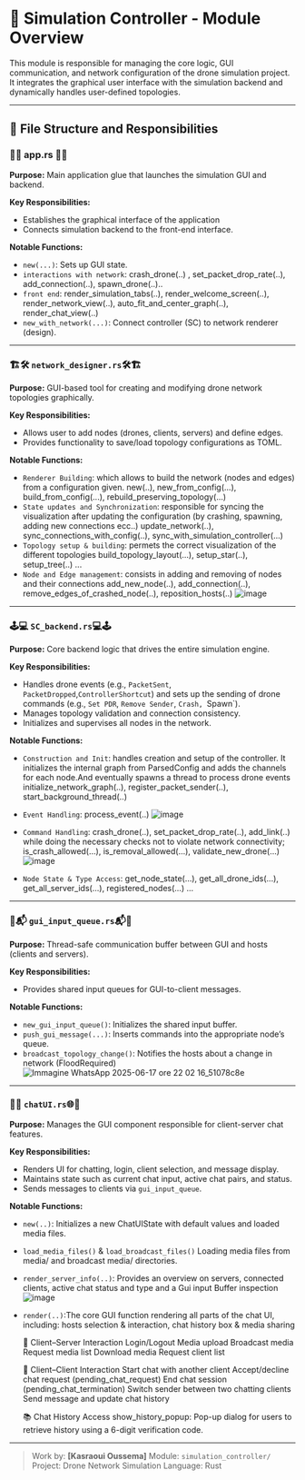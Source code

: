 # 🧠 Simulation Controller - Module Overview

This module is responsible for managing the core logic, GUI communication, and network configuration of the drone simulation project. It integrates the graphical user interface with the simulation backend and dynamically handles user-defined topologies.

---

## 📁 File Structure and Responsibilities




### 📱🎨 app.rs 🎨📱

**Purpose:** Main application glue that launches the simulation GUI and backend.

**Key Responsibilities:**

* Establishes the graphical interface of the application
* Connects simulation backend to the front-end interface.

**Notable Functions:**

* `new(...)`: Sets up GUI state.
* `interactions with network`: crash_drone(..) , set_packet_drop_rate(..), add_connection(..), spawn_drone(..)..
* `front end`: render_simulation_tabs(..), render_welcome_screen(..), render_network_view(..), auto_fit_and_center_graph(..), render_chat_view(..)
*  `new_with_network(...)`: Connect controller (SC) to network renderer (design).


---

### 🏗️🛠️  `network_designer.rs`🛠️🏗️

**Purpose:** GUI-based tool for creating and modifying drone network topologies graphically.

**Key Responsibilities:**

* Allows user to add nodes (drones, clients, servers) and define edges.
* Provides functionality to save/load topology configurations as TOML.

**Notable Functions:**

* `Renderer Building`: which allows to build the network (nodes and edges) from a configuration given.
    new(..), new_from_config(...), build_from_config(...), rebuild_preserving_topology(...)
* `State updates and Synchronization`: responsible for syncing the visualization after updating the configuration (by crashing, spawning, adding new connections ecc..)
    update_network(..), sync_connections_with_config(..), sync_with_simulation_controller(...)
* `Topology setup & building`: permets the correct visualization of the different topologies
     build_topology_layout(...), setup_star(..), setup_tree(..) ...
* `Node and Edge management`: consists in adding and removing of nodes and their connections
     add_new_node(..), add_connection(..), remove_edges_of_crashed_node(..), reposition_hosts(..)
![image](https://github.com/user-attachments/assets/f5b28981-2faf-4e7b-b2bb-9de4d4654ae9)


---
### 🕹️💻 `SC_backend.rs`💻🕹️

**Purpose:** Core backend logic that drives the entire simulation engine.

**Key Responsibilities:**

* Handles drone events  (e.g., `PacketSent`, `PacketDropped`,`ControllerShortcut`) and sets up the sending of drone commands (e.g., `Set PDR`, `Remove Sender`, `Crash, `Spawn`).
* Manages topology validation and connection consistency.
* Initializes and supervises all nodes in the network.

**Notable Functions:**

* `Construction and Init`: handles creation and setup of the controller. It initializes the internal graph from ParsedConfig and adds the channels for each node.And eventually spawns a thread to process drone events
      initialize_network_graph(..), register_packet_sender(..), start_background_thread(..)
* `Event Handling`: process_event(..)
      ![image](https://github.com/user-attachments/assets/d3927f08-4338-4d90-ac5a-1aa8c941c183)

* `Command Handling`: crash_drone(..), set_packet_drop_rate(..), add_link(..) while doing the necessary checks not to violate network connectivity; is_crash_allowed(...), is_removal_allowed(...), validate_new_drone(...)
      ![image](https://github.com/user-attachments/assets/46380d2b-c7a4-41c6-8d13-7f4c293bfdbc)

* `Node State & Type Access`: get_node_state(...), get_all_drone_ids(...), get_all_server_ids(...), registered_nodes(...) ...

---

### 📮📬 `gui_input_queue.rs`📬📮

**Purpose:** Thread-safe communication buffer between GUI and hosts (clients and servers).

**Key Responsibilities:**

* Provides shared input queues for GUI-to-client messages.

**Notable Functions:**

* `new_gui_input_queue()`: Initializes the shared input buffer.
* `push_gui_message(...)`: Inserts commands into the appropriate node’s queue.
* `broadcast_topology_change()`: Notifies the hosts about a change in network (FloodRequired) 
    ![Immagine WhatsApp 2025-06-17 ore 22 02 16_51078c8e](https://github.com/user-attachments/assets/57cab2dc-0283-4752-bf58-3fef31e10d86)

---
### 💭🌐 `chatUI.rs`🌐💭

**Purpose:** Manages the GUI component responsible for client-server chat features.

**Key Responsibilities:**

* Renders UI for chatting, login, client selection, and message display.
* Maintains state such as current chat input, active chat pairs, and status.
* Sends messages to clients via `gui_input_queue`.

**Notable Functions:**

* `new(..)`: Initializes a new ChatUIState with default values and loaded media files.
* `load_media_files()` & `load_broadcast_files()` Loading media files from media/ and broadcast media/ directories.
* `render_server_info(..)`: Provides an overview on servers, connected clients, active chat status and type and a Gui input Buffer inspection
       ![image](https://github.com/user-attachments/assets/cf5a2d52-091a-41a0-84c4-cf355bb905da)

* `render(..)`:The core GUI function rendering all parts of the chat UI, including: hosts selection & interaction, chat history box & media sharing

  📡 Client–Server Interaction
Login/Logout
Media upload
Broadcast media
Request media list
Download media
Request client list

   👥 Client–Client Interaction
Start chat with another client
Accept/decline chat request (pending_chat_request)
End chat session (pending_chat_termination)
Switch sender between two chatting clients
Send message and update chat history

  📚 Chat History Access
    show_history_popup:
    Pop-up dialog for users to retrieve history using a 6-digit verification code.
---



> Work by: **\[Kasraoui Oussema]**
> Module: `simulation_controller/`
> Project: Drone Network Simulation
> Language: Rust

